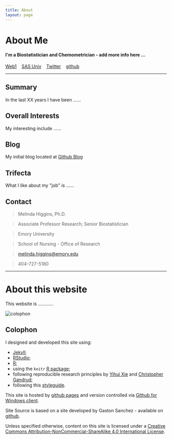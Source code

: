 ```yaml
---
title: About
layout: page
---
```


# About Me

#### I'm a Biostatistician and Chemometrician - add more info here ...


<a class="graybutton" href="https://melindahiggins2000.github.io/" target="_blank">Web1</a>
&nbsp;&nbsp;
<a class="graybutton" href="https://melindahiggins2000.github.io/sasuniv2/">SAS Univ</a>
&nbsp;&nbsp;
<a class="graybutton" href="https://twitter.com/mhiggins2000/" target="_blank">Twitter</a>
&nbsp;&nbsp;
<a class="graybutton" href="https://github.com/melindahiggins2000" target="_blank">github</a>

<hr/>


## Summary

In the last XX years I have been ......


## Overall Interests

My interesting include ......




## Blog

My initial blog located at <a href="https://melindahiggins2000.github.io/blog/"> Github Blog </a>


## Trifecta

What I like about my "job" is ......




## Contact

> Melinda Higgins, Ph.D.

> Associate Professor Research; Senior Biostatistician

> Emory University

> School of Nursing - Office of Research

> <a href="mailto:melinda.higgins@emory.edu">melinda.higgins@emory.edu</a>

> 404-727-5180



<hr>

# About this website

This website is ............

<p>
<img class="centered" src="https://melindahiggins2000.github.io/web2//images/website/trees.jpg" alt="colophon"/> 
</p>

## Colophon

I designed and developed this site using: 
* [Jekyll](https://github.com/mojombo/jekyll); 
* [RStudio](http://www.rstudio.com);
* [R](http://cran.r-project.org/); 
* using the `knitr` [R package](http://cran.r-project.org/web/packages/knitr/index.html);
* following reproducible research principles by [Yihui Xie](http://yihui.name/) and [Christopher Gandrud](http://christophergandrud.github.io/RepResR-RStudio/);
* following this [styleguide](/styleguide). 
 
This site is hosted by [github pages](https://pages.github.com) and version controlled via [Github for Windows client](https://windows.github.com/). 

Site Source is based on a site developed by Gaston Sanchez - available on 
[github](https://github.com/gastonstat/gastonstat.github.io). 

Unless specified otherwise, content on this site is licensed under a 
[Creative Commons Attribution-NonCommercial-ShareAlike 4.0 International License](http://creativecommons.org/licenses/by-nc-sa/4.0/).


